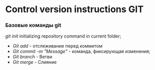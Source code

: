 # Control version instructions GIT

### Базовые команды git

*git init* initializing repository command in current folder;
* *Git add* - отслеживание перед коммитом
* *Git commit -m "Message"* - команда, фиксирующая изменения;
* *Git branch* - Ветви
* *Git merge* - Слияние
